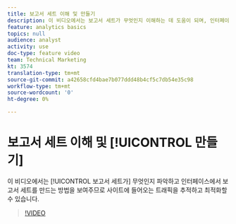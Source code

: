 ```yaml
---
title: 보고서 세트 이해 및 만들기
description: 이 비디오에서는 보고서 세트가 무엇인지 이해하는 데 도움이 되며, 인터페이스에서 보고서 세트를 만드는 방법을 보여 주므로 사이트 방문자를 추적하고 최적화할 수 있습니다.
feature: analytics basics
topics: null
audience: analyst
activity: use
doc-type: feature video
team: Technical Marketing
kt: 3574
translation-type: tm+mt
source-git-commit: a42658cfd4bae7b077ddd48b4cf5c7db54e35c98
workflow-type: tm+mt
source-wordcount: '0'
ht-degree: 0%

---
```



# 보고서 세트 이해 및 [!UICONTROL 만들기]

이 비디오에서는 [!UICONTROL 보고서 세트가] 무엇인지 파악하고 인터페이스에서 보고서 세트를 만드는 방법을 보여주므로 사이트에 들어오는 트래픽을 추적하고 최적화할 수 있습니다.

>[!VIDEO](https://video.tv.adobe.com/v/28773/?quality=12)
